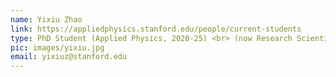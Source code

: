 ```yaml
---
name: Yixiu Zhao
link: https://appliedphysics.stanford.edu/people/current-students
type: PhD Student (Applied Physics, 2020-25) <br> (now Research Scientist at Basis Research Institute)
pic: images/yixiu.jpg
email: yixiuz@stanford.edu
---
```


